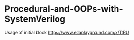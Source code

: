 # Procedural-and-OOPs-with-SystemVerilog
Usage of initial block https://www.edaplayground.com/x/TtRU
